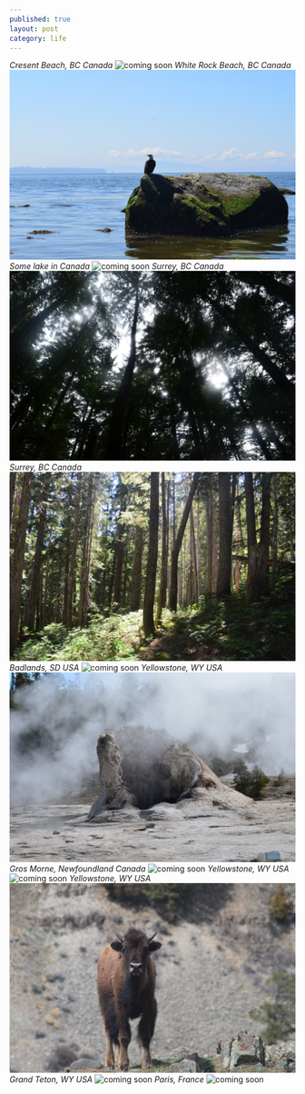 ```yaml
---
published: true
layout: post
category: life
---
```

*Cresent Beach, BC Canada*
<img src="https://raw.githubusercontent.com/garcharnav/garcharnav.github.io/master/images/gallery/DSC_0014.JPG" alt="coming soon">
*White Rock Beach, BC Canada*
<img src="https://raw.githubusercontent.com/garcharnav/garcharnav.github.io/master/images/gallery/DSC_0059.JPG" alt="coming soon">
*Some lake in Canada*
<img src="https://raw.githubusercontent.com/garcharnav/garcharnav.github.io/master/images/gallery/DSC_0074.JPG" alt="coming soon">
*Surrey, BC Canada*
<img src="https://raw.githubusercontent.com/garcharnav/garcharnav.github.io/master/images/gallery/DSC_0110.JPG" alt="coming soon">
*Surrey, BC Canada*
<img src="https://raw.githubusercontent.com/garcharnav/garcharnav.github.io/master/images/gallery/DSC_0411.JPG" alt="coming soon">
*Badlands, SD USA*
<img src="https://raw.githubusercontent.com/garcharnav/garcharnav.github.io/master/images/gallery/DSC_0144.JPG" alt="coming soon">
*Yellowstone, WY USA*
<img src="https://raw.githubusercontent.com/garcharnav/garcharnav.github.io/master/images/gallery/DSC_0403.JPG" alt="coming soon">
*Gros Morne, Newfoundland Canada*
<img src="https://raw.githubusercontent.com/garcharnav/garcharnav.github.io/master/images/gallery/DSC_0478.JPG" alt="coming soon">
*Yellowstone, WY USA*
<img src="https://raw.githubusercontent.com/garcharnav/garcharnav.github.io/master/images/gallery/DSC_0603.JPG" alt="coming soon">
*Yellowstone, WY USA*
<img src="https://raw.githubusercontent.com/garcharnav/garcharnav.github.io/master/images/gallery/DSC_0823.JPG" alt="coming soon">
*Grand Teton, WY USA*
<img src="https://raw.githubusercontent.com/garcharnav/garcharnav.github.io/master/images/gallery/DSC_0897.JPG" alt="coming soon">
*Paris, France*
<img src="https://raw.githubusercontent.com/garcharnav/garcharnav.github.io/master/images/gallery/bridge_paris.jpg" alt="coming soon">
